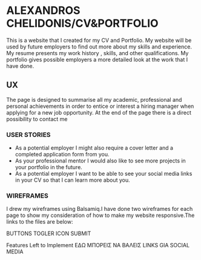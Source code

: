 # ALEXANDROS CHELIDONIS/CV&PORTFOLIO

This is a website that I created for my CV and Portfolio. My website will be used by future employers to find out more about my skills and experience. My resume presents my work history , skills, and other qualifications. My portfolio gives possible employers a more detailed look at the work that I have done.

## UX

The page is designed to summarise all my academic, professional and personal achievements in order to entice or interest a hiring manager when applying for a new job opportunity. At the end of the page there is a direct possibility to contact me


### USER STORIES

- As a potential employer I might also require a cover letter and a completed application form from you.
- As your professional mentor I would also like to see more projects in your portfolio in the future.
- As a potential employer I want to be able to see  your social media links  in your CV so that I can learn more about you.


### WIREFRAMES

I drew my wireframes using Balsamiq.I have done two wireframes for each page to show my consideration of how to make my website responsive.The links to the files are below:



BUTTONS
TOGLER ICON 
SUBMIT 

Features Left to Implement
EΔΩ ΜΠΟΡΕΙΣ ΝΑ ΒΑΛΕΙΣ LINKS GIA SOCIAL MEDIA
